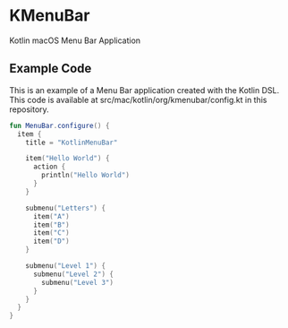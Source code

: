 # KMenuBar

Kotlin macOS Menu Bar Application

## Example Code

This is an example of a Menu Bar application created with the Kotlin DSL.
This code is available at src/mac/kotlin/org/kmenubar/config.kt in this repository.

```kotlin
fun MenuBar.configure() {
  item {
    title = "KotlinMenuBar"

    item("Hello World") {
      action {
        println("Hello World")
      }
    }

    submenu("Letters") {
      item("A")
      item("B")
      item("C")
      item("D")
    }

    submenu("Level 1") {
      submenu("Level 2") {
        submenu("Level 3")
      }
    }
  }
}
```